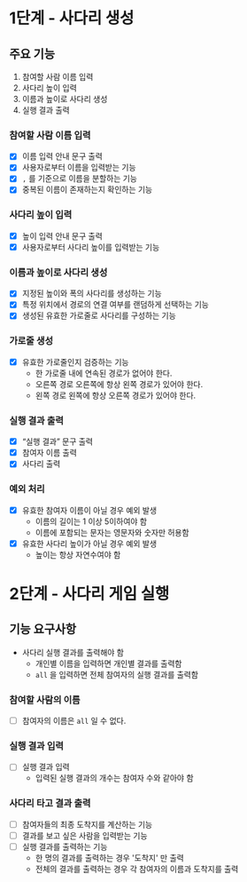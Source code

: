 # 1단계 - 사다리 생성

## 주요 기능

1. 참여할 사람 이름 입력
2. 사다리 높이 입력
3. 이름과 높이로 사다리 생성
4. 실행 결과 출력

### 참여할 사람 이름 입력
- [x] 이름 입력 안내 문구 출력
- [x] 사용자로부터 이름을 입력받는 기능
- [x] `,` 를 기준으로 이름을 분할하는 기능
- [x] 중복된 이름이 존재하는지 확인하는 기능

### 사다리 높이 입력
- [x] 높이 입력 안내 문구 출력
- [x] 사용자로부터 사다리 높이를 입력받는 기능

### 이름과 높이로 사다리 생성
- [x] 지정된 높이와 폭의 사다리를 생성하는 기능
- [x] 특정 위치에서 경로의 연결 여부를 랜덤하게 선택하는 기능
- [x] 생성된 유효한 가로줄로 사다리를 구성하는 기능

### 가로줄 생성
- [x] 유효한 가로줄인지 검증하는 기능
  - 한 가로줄 내에 연속된 경로가 없어야 한다.
  - 오른쪽 경로 오른쪽에 항상 왼쪽 경로가 있어야 한다.
  - 왼쪽 경로 왼쪽에 항상 오른쪽 경로가 있어야 한다.

### 실행 결과 출력

- [x] “실행 결과” 문구 출력
- [x] 참여자 이름 출력
- [x] 사다리 출력

### 예외 처리

- [x] 유효한 참여자 이름이 아닐 경우 예외 발생
    - 이름의 길이는 1 이상 5이하여야 함
    - 이름에 포함되는 문자는 영문자와 숫자만 허용함
- [x] 유효한 사다리 높이가 아닐 경우 예외 발생
    - 높이는 항상 자연수여야 함

# 2단계 - 사다리 게임 실행

## 기능 요구사항
- 사다리 실행 결과를 출력해야 함
  - 개인별 이름을 입력하면 개인별 결과를 출력함
  - `all` 을 입력하면 전체 참여자의 실행 결과를 출력함

### 참여할 사람의 이름
- [ ] 참여자의 이름은 `all` 일 수 없다.

### 실행 결과 입력
- [ ] 실행 결과 입력
  - 입력된 실행 결과의 개수는 참여자 수와 같아야 함

### 사다리 타고 결과 출력
- [ ] 참여자들의 최종 도착지를 계산하는 기능
- [ ] 결과를 보고 싶은 사람을 입력받는 기능
- [ ] 실행 결과를 출력하는 기능
  - 한 명의 결과를 출력하는 경우 '도착지' 만 출력
  - 전체의 결과를 출력하는 경우 각 참여자의 이름과 도착지를 출력
